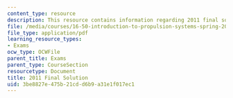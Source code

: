 ```yaml
---
content_type: resource
description: This resource contains information regarding 2011 final solution.
file: /media/courses/16-50-introduction-to-propulsion-systems-spring-2012/3be8827e475b21cdd6b9a31e1f017ec1_MIT16_50S12_final_sol.pdf
file_type: application/pdf
learning_resource_types:
- Exams
ocw_type: OCWFile
parent_title: Exams
parent_type: CourseSection
resourcetype: Document
title: 2011 Final Solution
uid: 3be8827e-475b-21cd-d6b9-a31e1f017ec1
---
```

